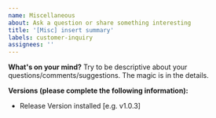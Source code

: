 ```yaml
---
name: Miscellaneous
about: Ask a question or share something interesting
title: '[Misc] insert summary'
labels: customer-inquiry
assignees: ''
---
```


**What's on your mind?**
Try to be descriptive about your questions/comments/suggestions. The magic is in the details.

**Versions (please complete the following information):**

- Release Version installed [e.g. v1.0.3]
